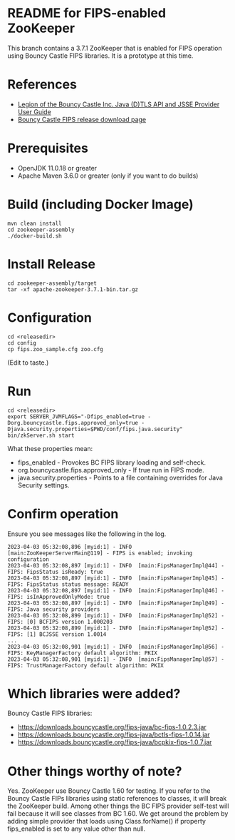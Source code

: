 # README for FIPS-enabled ZooKeeper

This branch contains a 3.7.1 ZooKeeper that is enabled for FIPS operation using Bouncy Castle FIPS libraries. It is a prototype at this time. 

# References

* [Legion of the Bouncy Castle Inc. Java (D)TLS API and JSSE Provider User Guide](https://downloads.bouncycastle.org/fips-java/BC-FJA-(D)TLSUserGuide-1.0.13.pdf)
* [Bouncy Castle FIPS release download page](https://www.bouncycastle.org/fips-java/)

# Prerequisites

* OpenJDK 11.0.18 or greater
* Apache Maven 3.6.0 or greater (only if you want to do builds)

# Build (including Docker Image)

```
mvn clean install
cd zookeeper-assembly
./docker-build.sh
```

# Install Release

```
cd zookeeper-assembly/target
tar -xf apache-zookeeper-3.7.1-bin.tar.gz
```

# Configuration

```
cd <releasedir>
cd config
cp fips.zoo_sample.cfg zoo.cfg
```

(Edit to taste.) 

# Run

```
cd <releasedir>
export SERVER_JVMFLAGS="-Dfips_enabled=true -Dorg.bouncycastle.fips.approved_only=true -Djava.security.properties=$PWD/conf/fips.java.security"
bin/zkServer.sh start
```

What these properties mean:
* fips_enabled - Provokes BC FIPS library loading and self-check. 
* org.bouncycastle.fips.approved_only - If true run in FIPS mode.
* java.security.properties - Points to a file containing overrides for Java Security settings. 

# Confirm operation

Ensure you see messages like the following in the log. 

```
2023-04-03 05:32:08,896 [myid:1] - INFO  [main:ZooKeeperServerMain@119] - FIPS is enabled; invoking configuration
2023-04-03 05:32:08,897 [myid:1] - INFO  [main:FipsManagerImpl@44] - FIPS: FipsStatus isReady: true
2023-04-03 05:32:08,897 [myid:1] - INFO  [main:FipsManagerImpl@45] - FIPS: FipsStatus status message: READY
2023-04-03 05:32:08,897 [myid:1] - INFO  [main:FipsManagerImpl@46] - FIPS: isInApprovedOnlyMode: true
2023-04-03 05:32:08,897 [myid:1] - INFO  [main:FipsManagerImpl@49] - FIPS: Java security providers
2023-04-03 05:32:08,899 [myid:1] - INFO  [main:FipsManagerImpl@52] - FIPS: [0] BCFIPS version 1.000203
2023-04-03 05:32:08,899 [myid:1] - INFO  [main:FipsManagerImpl@52] - FIPS: [1] BCJSSE version 1.0014
...
2023-04-03 05:32:08,901 [myid:1] - INFO  [main:FipsManagerImpl@56] - FIPS: KeyManagerFactory default algorithm: PKIX
2023-04-03 05:32:08,901 [myid:1] - INFO  [main:FipsManagerImpl@57] - FIPS: TrustManagerFactory default algorithm: PKIX
```

# Which libraries were added?

Bouncy Castle FIPS libraries: 

* https://downloads.bouncycastle.org/fips-java/bc-fips-1.0.2.3.jar
* https://downloads.bouncycastle.org/fips-java/bctls-fips-1.0.14.jar
* https://downloads.bouncycastle.org/fips-java/bcpkix-fips-1.0.7.jar

# Other things worthy of note?

Yes. ZooKeeper use Bouncy Castle 1.60 for testing. If you refer to the Bouncy Castle FIPs libraries using static 
references to classes, it will break the ZooKeeper build. Among other things the BC FIPS provider self-test
will fail because it will see classes from BC 1.60. We get around the problem by adding simple provider that loads 
using Class.forName() if property fips_enabled is set to any value other than null. 
